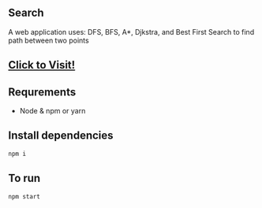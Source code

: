 ## Search

A web application uses: DFS, BFS, A*, Djkstra, and Best First Search to find path between two points

## [Click to Visit!](https://graphsearch.herokuapp.com/)

## Requrements

- Node & npm or yarn

## Install dependencies

```bash
npm i
```

## To run

```bash
npm start
```